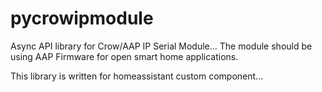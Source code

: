 # pycrowipmodule
Async API library for Crow/AAP IP Serial Module...
The module should be using AAP Firmware for open smart home applications.

This library is written for homeassistant custom component...
